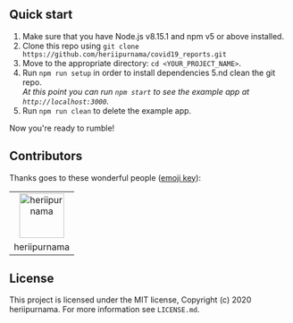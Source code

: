 

## Quick start

1.  Make sure that you have Node.js v8.15.1 and npm v5 or above installed.
2.  Clone this repo using `git clone https://github.com/heriipurnama/covid19_reports.git`
3.  Move to the appropriate directory: `cd <YOUR_PROJECT_NAME>`.<br />
4.  Run `npm run setup` in order to install dependencies 5.nd clean the git repo.<br />
    _At this point you can run `npm start` to see the example app at `http://localhost:3000`._
5.  Run `npm run clean` to delete the example app.

Now you're ready to rumble!

## Contributors

Thanks goes to these wonderful people ([emoji key](https://allcontributors.org/docs/en/emoji-key)):

<!-- ALL-CONTRIBUTORS-LIST:START - Do not remove or modify this section -->
<!-- prettier-ignore -->
<table><tr><td align="center"><a href="https://mxstbr.com"><img src="https://avatars1.githubusercontent.com/u/10396992?s=460&u=52df7fc0b3a139f21cc63b15df83f2fd6729b3c9&v=4" width="80px;" alt="heriipurnama"/></tr></td><tr><td>heriipurnama</td></tr></table>



## License

This project is licensed under the MIT license, Copyright (c) 2020 heriipurnama. For more information see `LICENSE.md`.
